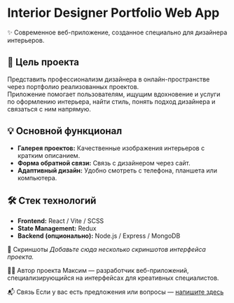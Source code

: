 # Interior Designer Portfolio Web App

✨ Современное веб-приложение, созданное специально для дизайнера интерьеров.

## 📌 Цель проекта

Представить профессионализм дизайнера в онлайн-пространстве через портфолио реализованных проектов.  
Приложение помогает пользователям, ищущим вдохновение и услуги по оформлению интерьера, найти стиль, понять подход дизайнера и связаться с ним напрямую.

## 💡 Основной функционал

- **Галерея проектов:** Качественные изображения интерьеров с кратким описанием.
- **Форма обратной связи:** Связь с дизайнером через сайт.
- **Адаптивный дизайн:** Удобно смотреть с телефона, планшета или компьютера.

## 🛠️ Стек технологий

- **Frontend:** React / Vite / SCSS
- **State Management:** Redux
- **Backend (опционально):** Node.js / Express / MongoDB

📸 Скриншоты
_Добавьте сюда несколько скриншотов интерфейса проекта._

🧑‍🎨 Автор проекта
Максим — разработчик веб-приложений, специализирующийся на интерфейсах для креативных специалистов.

📬 Связь
Если у вас есть предложения или вопросы — [напишите здесь](https://t.me/MaksSafonov)
